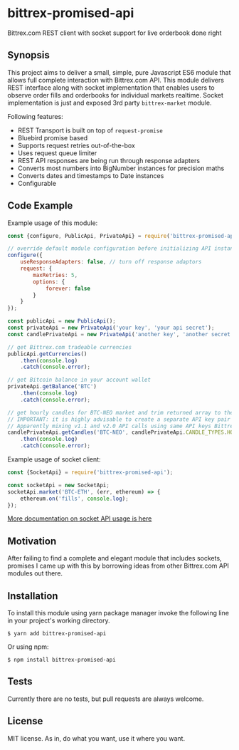 # bittrex-promised-api
Bittrex.com REST client with socket support for live orderbook done right

## Synopsis

This project aims to deliver a small, simple, pure Javascript ES6 module that allows full complete interaction with
Bittrex.com API. This module delivers REST interface along with socket implementation that enables users to observe
order fills and orderbooks for individual markets realtime. Socket implementation is just and exposed 3rd party
``bittrex-market`` module.

Following features:
* REST Transport is built on top of ``request-promise``
* Bluebird promise based
* Supports request retries out-of-the-box
* Uses request queue limiter
* REST API responses are being run through response adapters
* Converts most numbers into BigNumber instances for precision maths
* Converts dates and timestamps to Date instances
* Configurable

## Code Example

Example usage of this module:
```javascript 1.6
const {configure, PublicApi, PrivateApi} = require('bittrex-promised-api');

// override default module configuration before initializing API instances
configure({
    useResponseAdapters: false, // turn off response adaptors
    request: {
        maxRetries: 5,
        options: {
            forever: false
        }
    }
});

const publicApi = new PublicApi();
const privateApi = new PrivateApi('your key', 'your api secret');
const candlePrivateApi = new PrivateApi('another key', 'another secret');

// get Bittrex.com tradeable currencies 
publicApi.getCurrencies()
    .then(console.log)
    .catch(console.error);

// get Bitcoin balance in your account wallet
privateApi.getBalance('BTC')
    .then(console.log)
    .catch(console.error);

// get hourly candles for BTC-NEO market and trim returned array to the last 50 candles
// IMPORTANT: it is highly advisable to create a separate API key pair for PrivateApi when fetching candle list
// Apparently mixing v1.1 and v2.0 API calls using same API keys Bittrex returns INVALID_SIGNATURE errors
candlePrivateApi.getCandles('BTC-NEO', candlePrivateApi.CANDLE_TYPES.HOURLY, 50)
    .then(console.log)
    .catch(console.error);
```

Example usage of socket client:
```javascript 1.6
const {SocketApi} = require('bittrex-promised-api');

const socketApi = new SocketApi;
socketApi.market('BTC-ETH', (err, ethereum) => {
    ethereum.on('fills', console.log);
});
```

[More documentation on socket API usage is here](https://github.com/gliwka/bittrex-market)

## Motivation

After failing to find a complete and elegant module that includes sockets, promises I came up with this by borrowing ideas from other Bittrex.com API modules out there.

## Installation

To install this module using yarn package manager invoke the following line in your project's working directory.
```
$ yarn add bittrex-promised-api
```

Or using npm:
```
$ npm install bittrex-promised-api
```

## Tests

Currently there are no tests, but pull requests are always welcome.

## License

MIT license. As in, do what you want, use it where you want.


